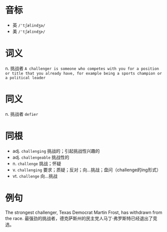 # 音标

- 英 `/'tʃælindʒə/`
- 美 `/'tʃælɪndʒɚ/`

# 词义

n. 挑战者
`A challenger is someone who competes with you for a position or title that you already have, for example being a sports champion or a political leader`

# 同义

n. 挑战者
`defier`

# 同根

- adj. `challenging` 挑战的；引起挑战性兴趣的
- adj. `challengeable` 挑战性的
- n. `challenge` 挑战；怀疑
- v. `challenging` 要求；质疑；反对；向…挑战；盘问（challenge的ing形式）
- vt. `challenge` 向…挑战

# 例句

The strongest challenger, Texas Democrat Martin Frost, has withdrawn from the race.
最强劲的挑战者，德克萨斯州的民主党人马丁·弗罗斯特已经退出了竞选。


